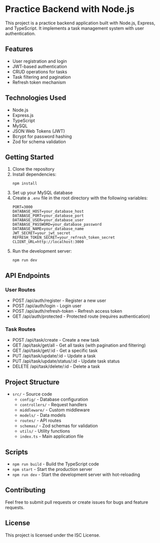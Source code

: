 # Practice Backend with Node.js

This project is a practice backend application built with Node.js, Express, and TypeScript. It implements a task management system with user authentication.

## Features

- User registration and login
- JWT-based authentication
- CRUD operations for tasks
- Task filtering and pagination
- Refresh token mechanism

## Technologies Used

- Node.js
- Express.js
- TypeScript
- MySQL
- JSON Web Tokens (JWT)
- Bcrypt for password hashing
- Zod for schema validation

## Getting Started

1. Clone the repository
2. Install dependencies:
   ```
   npm install
   ```
3. Set up your MySQL database
4. Create a `.env` file in the root directory with the following variables:
   ```
   PORT=3000
   DATABASE_HOST=your_database_host
   DATABASE_PORT=your_database_port
   DATABASE_USER=your_database_user
   DATABASE_PASSWORD=your_database_password
   DATABASE_NAME=your_database_name
   JWT_SECRET=your_jwt_secret
   REFRESH_TOKEN_SECRET=your_refresh_token_secret
   CLIENT_URL=http://localhost:3000
   ```
5. Run the development server:
   ```
   npm run dev
   ```

## API Endpoints

### User Routes

- POST /api/auth/register - Register a new user
- POST /api/auth/login - Login user
- POST /api/auth/refresh-token - Refresh access token
- GET /api/auth/protected - Protected route (requires authentication)

### Task Routes

- POST /api/task/create - Create a new task
- GET /api/task/get/all - Get all tasks (with pagination and filtering)
- GET /api/task/get/:id - Get a specific task
- PUT /api/task/update/:id - Update a task
- PUT /api/task/update/status/:id - Update task status
- DELETE /api/task/delete/:id - Delete a task

## Project Structure

- `src/` - Source code
  - `config/` - Database configuration
  - `controllers/` - Request handlers
  - `middleware/` - Custom middleware
  - `models/` - Data models
  - `routes/` - API routes
  - `schemas/` - Zod schemas for validation
  - `utils/` - Utility functions
  - `index.ts` - Main application file

## Scripts

- `npm run build` - Build the TypeScript code
- `npm start` - Start the production server
- `npm run dev` - Start the development server with hot-reloading

## Contributing

Feel free to submit pull requests or create issues for bugs and feature requests.

## License

This project is licensed under the ISC License.
